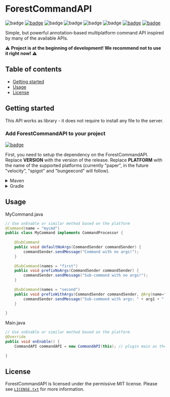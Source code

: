# ForestCommandAPI

![badge](https://img.shields.io/github/v/release/ForestTechMC/ForestCommandAPI)
[![badge](https://jitpack.io/v/ForestTechMC/ForestCommandAPI.svg)](https://jitpack.io/#ForestTechMC/ForestCommandAPI)
![badge](https://img.shields.io/github/downloads/ForestTechMC/ForestCommandAPI/total)
![badge](https://img.shields.io/github/last-commit/ForestTechMC/ForestCommandAPI)
![badge](https://img.shields.io/github/actions/workflow/status/ForestTechMC/ForestCommandAPI/release.yml)
![badge](https://img.shields.io/badge/platform-PaperMC-lightgrey)
[![badge](https://img.shields.io/discord/896466173166747650?label=discord)](https://discord.gg/2PpdrfxhD4)
[![badge](https://img.shields.io/github/license/ForestTechMC/ForestRedisAPI)](https://github.com/ForestTechMC/ForestCommandAPI/blob/master/LICENSE.txt)

Simple, but powerful annotation-based multiplatform command API inspired by many of the available APIs.

⚠️ **Project is at the beginning of development! We recommend not to use it right now!** ⚠️

## Table of contents

* [Getting started](#getting-started)
* [Usage](#usage)
* [License](#license)

## Getting started

This API works as library - it does not require to install any file to the server.

### Add ForestCommandAPI to your project

[![badge](https://jitpack.io/v/ForestTechMC/ForestCommandAPI.svg)](https://jitpack.io/#ForestTechMC/ForestCommandAPI)

First, you need to setup the dependency on the ForestCommandAPI. 
Replace **VERSION** with the version of the release.
Replace **PLATFORM** with the name of the supported platforms (currently "paper", in the future "velocity", "spigot" and "bungeecord" will follow).

<details>
    <summary>Maven</summary>

```xml
<repositories>
    <repository>
        <id>jitpack.io</id>
        <url>https://jitpack.io</url>
    </repository>
</repositories>

<dependencies>
    <dependency>
        <groupId>com.github.ForestTechMC.ForestCommandAPI</groupId>
        <artifactId>PLATFORM</artifactId>
        <version>VERSION</version>
    </dependency>
</dependencies>
```
</details>

<details>
    <summary>Gradle</summary>

```gradle
allprojects {
    repositories {
        ...
        maven { url 'https://jitpack.io' }
    }
}

dependencies {
    implementation 'com.github.ForestTechMC.ForestCommandAPI:PLATFORM:VERSION'
}
```
</details>

## Usage

MyCommand.java
```java
// Use onEnable or similar method based on the platform
@Command(name = "mycmd")
public class MyCommand implements CommandProcessor {
    
    @SubCommand
    public void defaultNoArgs(CommandSender commandSender) {
        commandSender.sendMessage("Command with no args!");
    } 
    
    @SubCommand(names = "first")
    public void prefixNoArgs(CommandSender commandSender) {
        commandSender.sendMessage("Sub-command with no args!");
    }
    
    @SubCommand(names = "second")
    public void prefixWithArgs(CommandSender commandSender, @Arg(name="arg1") String arg1, @Arg(name="int-arg", required=false) Integer arg2) {
        commandSender.sendMessage("Sub-command with args: " + arg1 + " " + arg2);
    }
    
}
```

Main.java
```java
// Use onEnable or similar method based on the platform
@Override
public void onEnable() {
    CommandAPI commandAPI = new CommandAPI(this); // plugin main as the argument
    
}
```

## License
ForestCommandAPI is licensed under the permissive MIT license. Please see [`LICENSE.txt`](https://github.com/ForestTechMC/ForestCommandAPI/blob/master/LICENSE.txt) for more information.